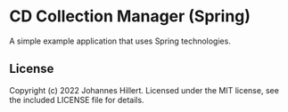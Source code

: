 # CD Collection Manager (Spring)

A simple example application that uses Spring technologies.

## License

Copyright (c) 2022 Johannes Hillert. Licensed under the MIT license, see the included LICENSE file for details.
